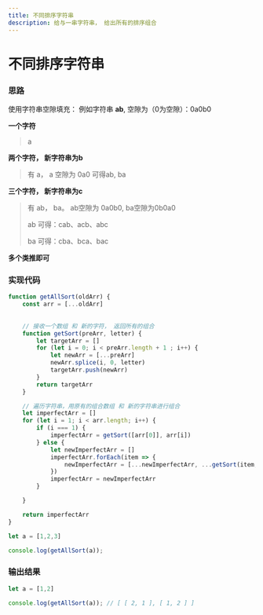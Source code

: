```yaml
---
title: 不同排序字符串
description: 给与一串字符串， 给出所有的排序组合
---
```

# 不同排序字符串


### 思路 
使用字符串空隙填充： 例如字符串 **ab**, 空隙为（0为空隙）：0a0b0

**一个字符**
> a


**两个字符， 新字符串为b**
> 有 a， a 空隙为 0a0
> 可得ab, ba 


**三个字符， 新字符串为c**
> 有 ab， ba。 ab空隙为 0a0b0, ba空隙为0b0a0
> 
> ab 可得：cab、acb、abc
> 
> ba 可得：cba、bca、bac


**多个类推即可**



### 实现代码
```js
function getAllSort(oldArr) {
    const arr = [...oldArr]
    
    
    // 接收一个数组 和 新的字符， 返回所有的组合
    function getSort(preArr, letter) {
        let targetArr = []
        for (let i = 0; i < preArr.length + 1 ; i++) {
            let newArr = [...preArr]
            newArr.splice(i, 0, letter)
            targetArr.push(newArr)
        }
        return targetArr
    }

    // 遍历字符串，用原有的组合数组 和 新的字符串进行组合
    let imperfectArr = []
    for (let i = 1; i < arr.length; i++) {
        if (i === 1) {
            imperfectArr = getSort([arr[0]], arr[i])
        } else {
            let newImperfectArr = []
            imperfectArr.forEach(item => {
                newImperfectArr = [...newImperfectArr, ...getSort(item, arr[i])]
            })
            imperfectArr = newImperfectArr
        }

    }

    return imperfectArr
}

let a = [1,2,3]

console.log(getAllSort(a));
```


### 输出结果
```js
let a = [1,2]

console.log(getAllSort(a)); // [ [ 2, 1 ], [ 1, 2 ] ]
```